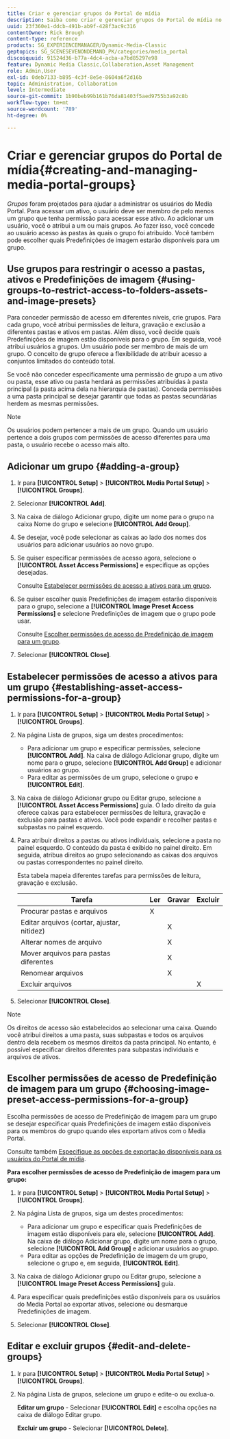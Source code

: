 ```yaml
---
title: Criar e gerenciar grupos do Portal de mídia
description: Saiba como criar e gerenciar grupos do Portal de mídia no Adobe Dynamic Media Classic.
uuid: 23f360e1-ddcb-491b-ab9f-428f3ac9c316
contentOwner: Rick Brough
content-type: reference
products: SG_EXPERIENCEMANAGER/Dynamic-Media-Classic
geptopics: SG_SCENESEVENONDEMAND_PK/categories/media_portal
discoiquuid: 91524d36-b77a-4dc4-acba-a7bd85297e98
feature: Dynamic Media Classic,Collaboration,Asset Management
role: Admin,User
exl-id: 0deb7133-b895-4c3f-8e5e-8604a6f2d16b
topic: Administration, Collaboration
level: Intermediate
source-git-commit: 1b90beb99b161b76da81403f5aed9755b3a92c8b
workflow-type: tm+mt
source-wordcount: '789'
ht-degree: 0%

---
```


# Criar e gerenciar grupos do Portal de mídia{#creating-and-managing-media-portal-groups}

*Grupos* foram projetados para ajudar a administrar os usuários do Media Portal. Para acessar um ativo, o usuário deve ser membro de pelo menos um grupo que tenha permissão para acessar esse ativo. Ao adicionar um usuário, você o atribui a um ou mais grupos. Ao fazer isso, você concede ao usuário acesso às pastas às quais o grupo foi atribuído. Você também pode escolher quais Predefinições de imagem estarão disponíveis para um grupo.

## Use grupos para restringir o acesso a pastas, ativos e Predefinições de imagem {#using-groups-to-restrict-access-to-folders-assets-and-image-presets}

Para conceder permissão de acesso em diferentes níveis, crie grupos. Para cada grupo, você atribui permissões de leitura, gravação e exclusão a diferentes pastas e ativos em pastas. Além disso, você decide quais Predefinições de imagem estão disponíveis para o grupo. Em seguida, você atribui usuários a grupos. Um usuário pode ser membro de mais de um grupo. O conceito de grupo oferece a flexibilidade de atribuir acesso a conjuntos limitados do conteúdo total.

Se você não conceder especificamente uma permissão de grupo a um ativo ou pasta, esse ativo ou pasta herdará as permissões atribuídas à pasta principal (a pasta acima dela na hierarquia de pastas). Conceda permissões a uma pasta principal se desejar garantir que todas as pastas secundárias herdem as mesmas permissões.

>[!NOTE]
>
>Os usuários podem pertencer a mais de um grupo. Quando um usuário pertence a dois grupos com permissões de acesso diferentes para uma pasta, o usuário recebe o acesso mais alto.

## Adicionar um grupo {#adding-a-group}

1. Ir para **[!UICONTROL Setup]** > **[!UICONTROL Media Portal Setup]** > **[!UICONTROL Groups]**.
1. Selecionar **[!UICONTROL Add]**.
1. Na caixa de diálogo Adicionar grupo, digite um nome para o grupo na caixa Nome do grupo e selecione **[!UICONTROL Add Group]**.
1. Se desejar, você pode selecionar as caixas ao lado dos nomes dos usuários para adicionar usuários ao novo grupo.
1. Se quiser especificar permissões de acesso agora, selecione o **[!UICONTROL Asset Access Permissions]** e especifique as opções desejadas.

   Consulte [Estabelecer permissões de acesso a ativos para um grupo](creating-media-portal-groups.md#establishing_asset_access_permissions_for_a_group).

1. Se quiser escolher quais Predefinições de imagem estarão disponíveis para o grupo, selecione a **[!UICONTROL Image Preset Access Permissions]** e selecione Predefinições de imagem que o grupo pode usar.

   Consulte [Escolher permissões de acesso de Predefinição de imagem para um grupo](creating-media-portal-groups.md#choosing_image_preset_access_permissions_for_a_group).

1. Selecionar **[!UICONTROL Close]**.

## Estabelecer permissões de acesso a ativos para um grupo {#establishing-asset-access-permissions-for-a-group}

1. Ir para **[!UICONTROL Setup]** > **[!UICONTROL Media Portal Setup]** > **[!UICONTROL Groups]**.
1. Na página Lista de grupos, siga um destes procedimentos:

   * Para adicionar um grupo e especificar permissões, selecione **[!UICONTROL Add]**. Na caixa de diálogo Adicionar grupo, digite um nome para o grupo, selecione **[!UICONTROL Add Group]** e adicionar usuários ao grupo.
   * Para editar as permissões de um grupo, selecione o grupo e **[!UICONTROL Edit]**.

1. Na caixa de diálogo Adicionar grupo ou Editar grupo, selecione a **[!UICONTROL Asset Access Permissions]** guia. O lado direito da guia oferece caixas para estabelecer permissões de leitura, gravação e exclusão para pastas e ativos. Você pode expandir e recolher pastas e subpastas no painel esquerdo.
1. Para atribuir direitos a pastas ou ativos individuais, selecione a pasta no painel esquerdo. O conteúdo da pasta é exibido no painel direito. Em seguida, atribua direitos ao grupo selecionando as caixas dos arquivos ou pastas correspondentes no painel direito.

   Esta tabela mapeia diferentes tarefas para permissões de leitura, gravação e exclusão.

   | Tarefa | Ler | Gravar | Excluir |
   | --- | --- | --- | --- |
   | Procurar pastas e arquivos | X | | |
   | Editar arquivos (cortar, ajustar, nitidez) | | X | |
   | Alterar nomes de arquivo | | X | |
   | Mover arquivos para pastas diferentes | | X | |
   | Renomear arquivos | | X | |
   | Excluir arquivos | | | X |

1. Selecionar **[!UICONTROL Close]**.

>[!NOTE]
>
>Os direitos de acesso são estabelecidos ao selecionar uma caixa. Quando você atribui direitos a uma pasta, suas subpastas e todos os arquivos dentro dela recebem os mesmos direitos da pasta principal. No entanto, é possível especificar direitos diferentes para subpastas individuais e arquivos de ativos.

## Escolher permissões de acesso de Predefinição de imagem para um grupo {#choosing-image-preset-access-permissions-for-a-group}

Escolha permissões de acesso de Predefinição de imagem para um grupo se desejar especificar quais Predefinições de imagem estão disponíveis para os membros do grupo quando eles exportam ativos com o Media Portal.

Consulte também [Especifique as opções de exportação disponíveis para os usuários do Portal de mídia](specifying-export-options-available-media.md#specifying_export_options_available_to_media_portal_users).

**Para escolher permissões de acesso de Predefinição de imagem para um grupo:**

1. Ir para **[!UICONTROL Setup]** > **[!UICONTROL Media Portal Setup]** > **[!UICONTROL Groups]**.
1. Na página Lista de grupos, siga um destes procedimentos:

   * Para adicionar um grupo e especificar quais Predefinições de imagem estão disponíveis para ele, selecione **[!UICONTROL Add]**. Na caixa de diálogo Adicionar grupo, digite um nome para o grupo, selecione **[!UICONTROL Add Group]** e adicionar usuários ao grupo.
   * Para editar as opções de Predefinição de imagem de um grupo, selecione o grupo e, em seguida, **[!UICONTROL Edit]**.

1. Na caixa de diálogo Adicionar grupo ou Editar grupo, selecione a **[!UICONTROL Image Preset Access Permissions]** guia.
1. Para especificar quais predefinições estão disponíveis para os usuários do Media Portal ao exportar ativos, selecione ou desmarque Predefinições de imagem.
1. Selecionar **[!UICONTROL Close]**.

## Editar e excluir grupos {#edit-and-delete-groups}

1. Ir para **[!UICONTROL Setup]** > **[!UICONTROL Media Portal Setup]** > **[!UICONTROL Groups]**.
1. Na página Lista de grupos, selecione um grupo e edite-o ou exclua-o.

   **Editar um grupo** - Selecionar **[!UICONTROL Edit]** e escolha opções na caixa de diálogo Editar grupo.

   **Excluir um grupo** - Selecionar **[!UICONTROL Delete]**.

